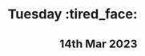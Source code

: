 <h2 align="right" style="font-size:26px">Tuesday  :tired_face:</h2>
<h3 align="right" style="font-size:22px">14th Mar 2023</h3>
